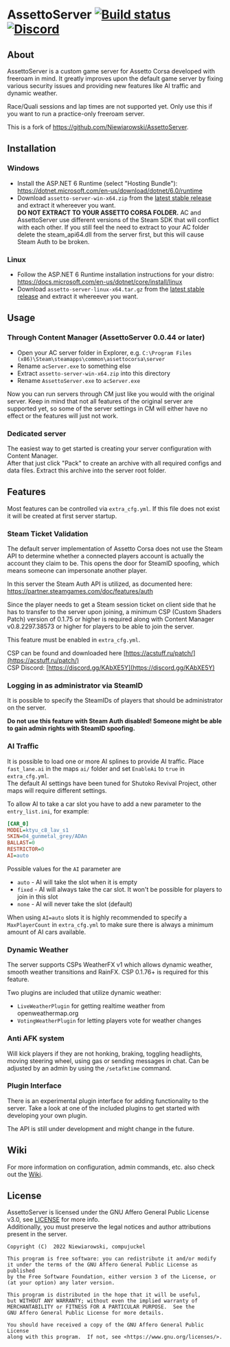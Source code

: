 # AssettoServer [![Build status](https://github.com/compujuckel/AssettoServer/actions/workflows/dotnet.yml/badge.svg)](https://github.com/compujuckel/AssettoServer/actions/workflows/dotnet.yml) [![Discord](https://discordapp.com/api/guilds/890676433746268231/widget.png?style=shield)](https://discord.gg/uXEXRcSkyz)

## About
AssettoServer is a custom game server for Assetto Corsa developed with freeroam in mind. It greatly improves upon the default game server by fixing various security issues and providing new features like AI traffic and dynamic weather.

Race/Quali sessions and lap times are not supported yet. Only use this if you want to run a practice-only freeroam server.

This is a fork of https://github.com/Niewiarowski/AssettoServer.

## Installation

### Windows
* Install the ASP.NET 6 Runtime (select "Hosting Bundle"): https://dotnet.microsoft.com/en-us/download/dotnet/6.0/runtime
* Download `assetto-server-win-x64.zip` from the [latest stable release](https://github.com/compujuckel/AssettoServer/releases/latest) and extract it whereever you want.  
  **DO NOT EXTRACT TO YOUR ASSETTO CORSA FOLDER.** AC and AssettoServer use different versions of the Steam SDK that will conflict with each other.
  If you still feel the need to extract to your AC folder delete the steam_api64.dll from the server first, but this will cause Steam Auth to be broken.

### Linux
* Follow the ASP.NET 6 Runtime installation instructions for your distro: https://docs.microsoft.com/en-us/dotnet/core/install/linux
* Download `assetto-server-linux-x64.tar.gz` from the [latest stable release](https://github.com/compujuckel/AssettoServer/releases/latest) and extract it whereever you want.

## Usage

### Through Content Manager (AssettoServer 0.0.44 or later)

* Open your AC server folder in Explorer, e.g. `C:\Program Files (x86)\Steam\steamapps\common\assettocorsa\server`
* Rename `acServer.exe` to something else
* Extract `assetto-server-win-x64.zip` into this directory
* Rename `AssettoServer.exe` to `acServer.exe`

Now you can run servers through CM just like you would with the original server. Keep in mind that not all features of the original server are supported yet, so some of the server settings in CM will either have no effect or the features will just not work.

### Dedicated server

The easiest way to get started is creating your server configuration with Content Manager.  
After that just click "Pack" to create an archive with all required configs and data files. Extract this archive into the server root folder.

## Features

Most features can be controlled via `extra_cfg.yml`. If this file does not exist it will be created at first server startup.

### Steam Ticket Validation

The default server implementation of Assetto Corsa does not use the Steam API to determine whether a connected players
account is actually the account they claim to be. This opens the door for SteamID spoofing, which means someone can
impersonate another player.

In this server the Steam Auth API is utilized, as documented
here: https://partner.steamgames.com/doc/features/auth

Since the player needs to get a Steam session ticket on client side that he has to transfer to the server upon joining,
a minimum CSP (Custom Shaders Patch) version of 0.1.75 or higher is required along with Content Manager v0.8.2297.38573 or higher for players to be able to join the server.

This feature must be enabled in `extra_cfg.yml`.

CSP can be found and downloaded here [https://acstuff.ru/patch/](https://acstuff.ru/patch/)  
CSP Discord: [https://discord.gg/KAbXE5Y](https://discord.gg/KAbXE5Y)

### Logging in as administrator via SteamID

It is possible to specify the SteamIDs of players that should be administrator on the server.

**Do not use this feature with Steam Auth disabled! Someone might be able to gain admin rights with SteamID spoofing.**

### AI Traffic

It is possible to load one or more AI splines to provide AI traffic. Place `fast_lane.ai` in the maps `ai/` folder and set `EnableAi` to `true` in `extra_cfg.yml`.  
The default AI settings have been tuned for Shutoko Revival Project, other maps will require different settings.

To allow AI to take a car slot you have to add a new parameter to the `entry_list.ini`, for example:
```ini
[CAR_0]
MODEL=ktyu_c8_lav_s1
SKIN=04_gunmetal_grey/ADAn
BALLAST=0
RESTRICTOR=0
AI=auto
```

Possible values for the `AI` parameter are
* `auto` - AI will take the slot when it is empty
* `fixed` - AI will always take the car slot. It won't be possible for players to join in this slot
* `none` - AI will never take the slot (default)

When using `AI=auto` slots it is highly recommended to specify a `MaxPlayerCount` in `extra_cfg.yml` to make sure there is always a minimum amount of AI cars available.


### Dynamic Weather

The server supports CSPs WeatherFX v1 which allows dynamic weather, smooth weather transitions and RainFX. CSP 0.1.76+ is required for this feature.

Two plugins are included that utilize dynamic weather:
* `LiveWeatherPlugin` for getting realtime weather from openweathermap.org
* `VotingWeatherPlugin` for letting players vote for weather changes

### Anti AFK system

Will kick players if they are not honking, braking, toggling headlights, moving steering wheel, using gas or sending
messages in chat. Can be adjusted by an admin by using the `/setafktime` command.

### Plugin Interface

There is an experimental plugin interface for adding functionality to the server. Take a look at one of the
included plugins to get started with developing your own plugin.

The API is still under development and might change in the future.

## Wiki
For more information on configuration, admin commands, etc. also check out the [Wiki](https://github.com/compujuckel/AssettoServer/wiki).

## License
AssettoServer is licensed under the GNU Affero General Public License v3.0, see [LICENSE](https://github.com/compujuckel/AssettoServer/blob/master/LICENSE) for more info.  
Additionally, you must preserve the legal notices and author attributions present in the server.

```
Copyright (C)  2022 Niewiarowski, compujuckel

This program is free software: you can redistribute it and/or modify
it under the terms of the GNU Affero General Public License as published
by the Free Software Foundation, either version 3 of the License, or
(at your option) any later version.

This program is distributed in the hope that it will be useful,
but WITHOUT ANY WARRANTY; without even the implied warranty of
MERCHANTABILITY or FITNESS FOR A PARTICULAR PURPOSE.  See the
GNU Affero General Public License for more details.

You should have received a copy of the GNU Affero General Public License
along with this program.  If not, see <https://www.gnu.org/licenses/>.
```
